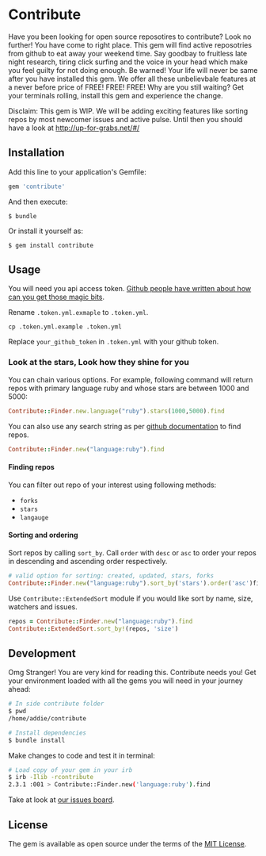 # Contribute

Have you been looking for open source reposotires to contribute? Look no further! You have come to right place. This gem will find active reposotries from github to eat away your weekend time. Say goodbay to fruitless late night research, tiring click surfing and the voice in your head which make you feel guilty for not doing enough. Be warned! Your life will never be same after you have installed this gem. We offer all these unbelievbale features at a never before price of FREE! FREE! FREE!
Why are you still waiting? Get your terminals rolling, install this gem and experience the change.

Disclaim: This gem is WIP. We will be adding exciting features like sorting repos by most newcomer issues and active pulse. Until then you should have a look at http://up-for-grabs.net/#/

## Installation

Add this line to your application's Gemfile:

```ruby
gem 'contribute'
```

And then execute:

    $ bundle

Or install it yourself as:

    $ gem install contribute

## Usage

You will need you api access token. [Github people have written about how can you get those magic bits](https://github.com/blog/1509-personal-api-tokens).

Rename `.token.yml.exmaple` to `.token.yml`.
```
cp .token.yml.example .token.yml
```

Replace `your_github_token` in `.token.yml` with your github token.

### Look at the stars, Look how they shine for you

You can chain various options. For example, following command will return repos with primary language ruby and whose stars are between 1000 and 5000:

```Ruby
Contribute::Finder.new.language("ruby").stars(1000,5000).find
```

You can also use any search string as per [github documentation](https://help.github.com/articles/searching-code/) to find repos.

```Ruby
Contribute::Finder.new("language:ruby").find
```

#### Finding repos
You can filter out repo of your interest using following methods:
* `forks`
* `stars`
* `langauge`

#### Sorting and ordering
Sort repos by calling `sort_by`. Call `order` with `desc` or `asc` to order your repos in descending and ascending order respectively.
```Ruby
# valid option for sorting: created, updated, stars, forks
Contribute::Finder.new("language:ruby").sort_by('stars').order('asc')find
```
Use `Contribute::ExtendedSort` module if you would like sort by name, size, watchers and issues.
```Ruby
repos = Contribute::Finder.new("language:ruby").find
Contribute::ExtendedSort.sort_by!(repos, 'size')
```

## Development

Omg Stranger! You are very kind for reading this. Contribute needs you! Get your environment loaded with all the gems you will need in your journey ahead:

```sh
# In side contribute folder
$ pwd
/home/addie/contribute

# Install dependencies
$ bundle install
```

Make changes to code and test it in terminal:
```sh
# Load copy of your gem in your irb
$ irb -Ilib -rcontribute
2.3.1 :001 > Contribute::Finder.new('language:ruby').find
```

Take at look at [our issues board](https://github.com/NIT-dgp/contribute/issues).

## License

The gem is available as open source under the terms of the [MIT License](http://opensource.org/licenses/MIT).
